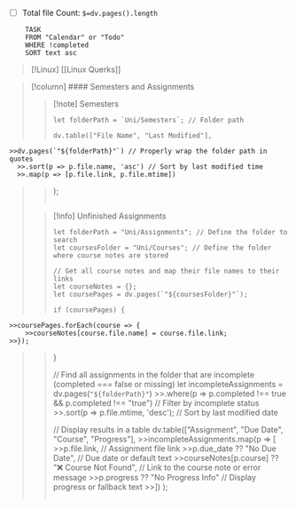 - [ ] Total file Count: `$=dv.pages().length`
```dataview
	TASK
	FROM "Calendar" or "Todo"
	WHERE !completed
	SORT text asc
```
> [!Linux]
> [[Linux Querks]]

> [!column] #### Semesters and Assignments
>> [!note] Semesters
>>```dataviewjs
>>let folderPath = `Uni/Semesters`; // Folder path 
>>
>>dv.table(["File Name", "Last Modified"], 
    >>dv.pages(`"${folderPath}"`) // Properly wrap the folder path in quotes
      >>.sort(p => p.file.name, 'asc') // Sort by last modified time
      >>.map(p => [p.file.link, p.file.mtime])
>>);
>>```
>
>> [!info] Unfinished Assignments
>> 
>>```dataviewjs
>>let folderPath = "Uni/Assignments"; // Define the folder to search
>>let coursesFolder = "Uni/Courses"; // Define the folder where course notes are stored
>>
>>// Get all course notes and map their file names to their links
>>let courseNotes = {};
>>let coursePages = dv.pages(`"${coursesFolder}"`);
>>
>>if (coursePages) {
    >>coursePages.forEach(course => {
        >>courseNotes[course.file.name] = course.file.link;
    >>});
>>}
>>
>>// Find all assignments in the folder that are incomplete (completed === false or missing)
>>let incompleteAssignments = dv.pages(`"${folderPath}"`)
    >>.where(p => p.completed !== true && p.completed !== "true") // Filter by incomplete status
    >>.sort(p => p.file.mtime, 'desc'); // Sort by last modified date
>>
>>// Display results in a table
>>dv.table(["Assignment", "Due Date", "Course", "Progress"], 
    >>incompleteAssignments.map(p => [
        >>p.file.link, // Assignment file link
        >>p.due_date ?? "No Due Date", // Due date or default text
        >>courseNotes[p.course] ?? "❌ Course Not Found", // Link to the course note or error message
        >>p.progress ?? "No Progress Info" // Display progress or fallback text
    >>])
>>);
>>```